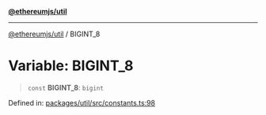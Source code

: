 [**@ethereumjs/util**](../README.md)

***

[@ethereumjs/util](../README.md) / BIGINT\_8

# Variable: BIGINT\_8

> `const` **BIGINT\_8**: `bigint`

Defined in: [packages/util/src/constants.ts:98](https://github.com/ethereumjs/ethereumjs-monorepo/blob/master/packages/util/src/constants.ts#L98)
